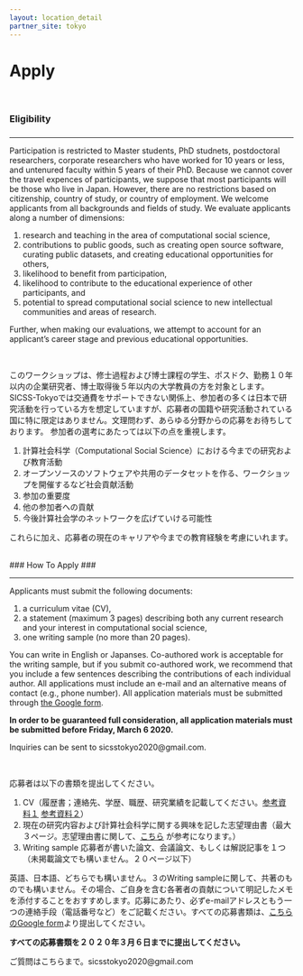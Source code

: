 ```yaml
---
layout: location_detail
partner_site: tokyo
---
```


<h1 class="display-4">Apply</h1>
<br />

### Eligibility
### <a name="eligibility"></a>

---

<p>Participation is restricted to Master students, PhD studnets, postdoctoral researchers, corporate researchers who have worked for 10 years or less, and untenured faculty within 5 years of their PhD. Because we cannot cover the travel expences of participants, we suppose that most participants will be those who live in Japan. However, there are no restrictions based on citizenship, country of study, or country of employment. We welcome applicants from all backgrounds and fields of study. We evaluate applicants along a number of dimensions:
<ol>
  <li>research and teaching in the area of computational social science,</li>
  <li>contributions to public goods, such as creating open source software, curating public datasets, and creating educational opportunities for others,</li>
  <li>likelihood to benefit from participation,</li>
  <li>likelihood to contribute to the educational experience of other participants, and</li>
  <li>potential to spread computational social science to new intellectual communities and areas of research.</li>
</ol>
Further, when making our evaluations, we attempt to account for an applicant’s career stage and previous educational opportunities.</p>

<br>
<p>このワークショップは、修士過程および博士課程の学生、ポスドク、勤務１０年以内の企業研究者、博士取得後５年以内の大学教員の方を対象とします。SICSS-Tokyoでは交通費をサポートできない関係上、参加者の多くは日本で研究活動を行っている方を想定していますが、応募者の国籍や研究活動されている国に特に限定はありません。文理問わず、あらゆる分野からの応募をお待ちしております。
参加者の選考にあたっては以下の点を重視します。
<ol>
  <li>計算社会科学（Computational Social Science）における今までの研究および教育活動</li>
  <li>オープンソースのソフトウェアや共用のデータセットを作る、ワークショップを開催するなど社会貢献活動</li>
  <li>参加の重要度</li>
  <li>他の参加者への貢献</li>
  <li>今後計算社会学のネットワークを広げていける可能性</li>
</ol>
これらに加え、応募者の現在のキャリアや今までの教育経験を考慮にいれます。</p>

<br />
### How To Apply
### <a name="how_to_apply"></a>

---

<p>Applicants must submit the following documents:
<ol>
  <li>a curriculum vitae (CV),</li>
  <li>a statement (maximum 3 pages) describing both any current research and your interest in computational social science,</li>
  <li>one writing sample (no more than 20 pages).</li>
</ol>
You can write in English or Japanses. Co-authored work is acceptable for the writing sample, but if you submit co-authored work, we recommend that you include a few sentences describing the contributions of each individual author. All applications must include an e-mail and an alternative means of contact (e.g., phone number). All application materials must be submitted through <a href="https://forms.gle/aGVKnwx4caVRMigu9">the Google form</a>.</p>

<p><b>In order to be guaranteed full consideration, all application materials must be submitted before Friday, March 6 2020.</b></p>

<p>Inquiries can be sent to sicsstokyo2020@gmail.com.</p>

<br>
<p>応募者は以下の書類を提出してください。
<ol>
  <li>CV（履歴書；連絡先、学歴、職歴、研究業績を記載してください。<a href="https://docs.google.com/document/d/1CjMjYJz-g2opuWEDopxVlGcdKGjSo38yf-BqUUBXz5o/edit?usp=sharing">参考資料１</a> <a href="http://www.shirado.net/wp-content/uploads/2019/11/Shirado_CV_2019_v5.pdf">参考資料２</a>）</li>
  <li>現在の研究内容および計算社会科学に関する興味を記した志望理由書（最大３ページ。志望理由書に関して、<a href="https://ultrabem.com/other_topics/how-to/statement_research">こちら</a> が参考になります。）</li>
  <li>Writing sample 応募者が書いた論文、会議論文、もしくは解説記事を１つ（未掲載論文でも構いません。２０ページ以下）</li>
 </ol>
英語、日本語、どちらでも構いません。３のWriting sampleに関して、共著のものでも構いません。その場合、ご自身を含む各著者の貢献について明記したメモを添付することをおすすめします。応募にあたり、必ずe-mailアドレスともう一つの連絡手段（電話番号など）をご記載ください。すべての応募書類は、<a href="https://forms.gle/aGVKnwx4caVRMigu9">こちらのGoogle form</a>より提出してください。</p>

<p><b>すべての応募書類を２０２０年３月６日までに提出してください。</b></p>

<p>ご質問はこちらまで。sicsstokyo2020@gmail.com</p>